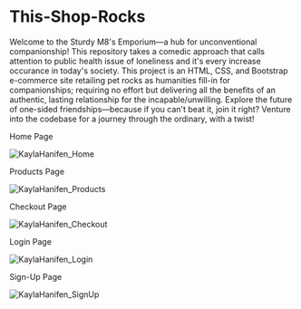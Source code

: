 # This-Shop-Rocks
Welcome to the Sturdy M8's Emporium—a hub for unconventional companionship! This repository takes a comedic approach that calls attention to public health issue of loneliness and it's every increase occurance in today's society. This project is an HTML, CSS, and Bootstrap e-commerce site retailing pet rocks as humanities fill-in for companionships; requiring no effort but delivering all the benefits of an authentic, lasting relationship for the incapable/unwilling. Explore the future of one-sided friendships—because if you can't beat it, join it right? Venture into the codebase for a journey through the ordinary, with a twist!


Home Page

![KaylaHanifen_Home](https://github.com/KaylaEHanifen/This-Shop-Rocks/assets/166437637/2a118ba3-1482-42e6-a900-8faa4d3ada53)


Products Page 

![KaylaHanifen_Products](https://github.com/KaylaEHanifen/This-Shop-Rocks/assets/166437637/e878914a-cf93-497b-9d51-df31955ab329)


Checkout Page

![KaylaHanifen_Checkout](https://github.com/KaylaEHanifen/This-Shop-Rocks/assets/166437637/aaf6e0b8-a7c3-4e3a-b303-3dc321a17a7f)


Login Page

![KaylaHanifen_Login](https://github.com/KaylaEHanifen/This-Shop-Rocks/assets/166437637/daeabd96-1ea5-464e-9ffd-3866035213ce)


Sign-Up Page

![KaylaHanifen_SignUp](https://github.com/KaylaEHanifen/This-Shop-Rocks/assets/166437637/5d12a3e4-0d1d-4f79-89cf-46a3898e3b06)

